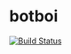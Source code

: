 # botboi

[![Build
Status](https://travis-ci.org/bsdlp/botboi.svg?branch=master)](https://travis-ci.org/bsdlp/botboi)
